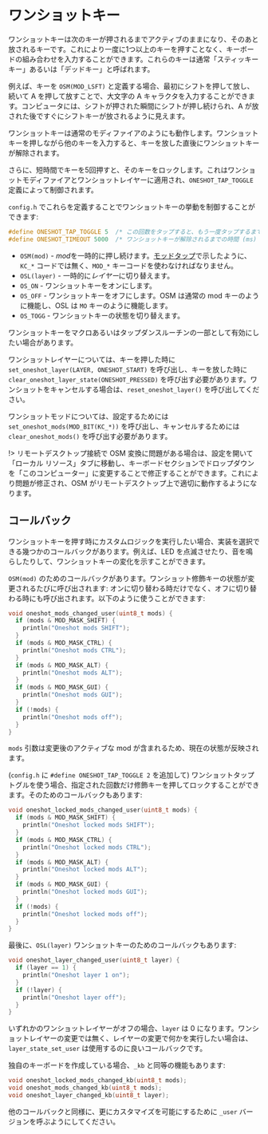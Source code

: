 # ワンショットキー

<!---
  original document: 0.13.34:docs/one_shot_keys.md
  git diff 0.13.34 HEAD -- docs/one_shot_keys.md | cat
--->

ワンショットキーは次のキーが押されるまでアクティブのままになり、そのあと放されるキーです。これにより一度に1つ以上のキーを押すことなく、キーボードの組み合わせを入力することができます。これらのキーは通常「スティッキーキー」あるいは「デッドキー」と呼ばれます。

例えば、キーを `OSM(MOD_LSFT)` と定義する場合、最初にシフトを押して放し、続いて A を押して放すことで、大文字の A キャラクタを入力することができます。コンピュータには、シフトが押された瞬間にシフトが押し続けられ、A が放された後ですぐにシフトキーが放されるように見えます。

ワンショットキーは通常のモディファイアのようにも動作します。ワンショットキーを押しながら他のキーを入力すると、キーを放した直後にワンショットキーが解除されます。

さらに、短時間でキーを5回押すと、そのキーをロックします。これはワンショットモディファイアとワンショットレイヤーに適用され、`ONESHOT_TAP_TOGGLE` 定義によって制御されます。

`config.h` でこれらを定義することでワンショットキーの挙動を制御することができます:

```c
#define ONESHOT_TAP_TOGGLE 5  /* この回数をタップすると、もう一度タップするまでキーが押されたままになります。*/
#define ONESHOT_TIMEOUT 5000  /* ワンショットキーが解除されるまでの時間 (ms) */
```

* `OSM(mod)` - *mod*を一時的に押し続けます。[モッドタップ](mod_tap)で示したように、`KC_*` コードでは無く、`MOD_*` キーコードを使わなければなりません。
* `OSL(layer)` - 一時的に*レイヤー*に切り替えます。
* `OS_ON` - ワンショットキーをオンにします。
* `OS_OFF` - ワンショットキーをオフにします。OSM は通常の mod キーのように機能し、OSL は `MO` キーのように機能します。
* `OS_TOGG` - ワンショットキーの状態を切り替えます。

ワンショットキーをマクロあるいはタップダンスルーチンの一部として有効にしたい場合があります。

ワンショットレイヤーについては、キーを押した時に `set_oneshot_layer(LAYER, ONESHOT_START)` を呼び出し、キーを放した時に `clear_oneshot_layer_state(ONESHOT_PRESSED)` を呼び出す必要があります。ワンショットをキャンセルする場合は、`reset_oneshot_layer()` を呼び出してください。

ワンショットモッドについては、設定するためには `set_oneshot_mods(MOD_BIT(KC_*))` を呼び出し、キャンセルするためには `clear_oneshot_mods()` を呼び出す必要があります。

!> リモートデスクトップ接続で OSM 変換に問題がある場合は、設定を開いて「ローカル リソース」タブに移動し、キーボードセクションでドロップダウンを「このコンピューター」に変更することで修正することができます。これにより問題が修正され、OSM がリモートデスクトップ上で適切に動作するようになります。

## コールバック

ワンショットキーを押す時にカスタムロジックを実行したい場合、実装を選択できる幾つかのコールバックがあります。例えば、LED を点滅させたり、音を鳴らしたりして、ワンショットキーの変化を示すことができます。

`OSM(mod)` のためのコールバックがあります。ワンショット修飾キーの状態が変更されるたびに呼び出されます: オンに切り替わる時だけでなく、オフに切り替わる時にも呼び出されます。以下のように使うことができます:

```c
void oneshot_mods_changed_user(uint8_t mods) {
  if (mods & MOD_MASK_SHIFT) {
    println("Oneshot mods SHIFT");
  }
  if (mods & MOD_MASK_CTRL) {
    println("Oneshot mods CTRL");
  }
  if (mods & MOD_MASK_ALT) {
    println("Oneshot mods ALT");
  }
  if (mods & MOD_MASK_GUI) {
    println("Oneshot mods GUI");
  }
  if (!mods) {
    println("Oneshot mods off");
  }
}
```

`mods` 引数は変更後のアクティブな mod が含まれるため、現在の状態が反映されます。

(`config.h` に `#define ONESHOT_TAP_TOGGLE 2` を追加して) ワンショットタップトグルを使う場合、指定された回数だけ修飾キーを押してロックすることができます。そのためのコールバックもあります:

```c
void oneshot_locked_mods_changed_user(uint8_t mods) {
  if (mods & MOD_MASK_SHIFT) {
    println("Oneshot locked mods SHIFT");
  }
  if (mods & MOD_MASK_CTRL) {
    println("Oneshot locked mods CTRL");
  }
  if (mods & MOD_MASK_ALT) {
    println("Oneshot locked mods ALT");
  }
  if (mods & MOD_MASK_GUI) {
    println("Oneshot locked mods GUI");
  }
  if (!mods) {
    println("Oneshot locked mods off");
  }
}
```

最後に、`OSL(layer)` ワンショットキーのためのコールバックもあります:

```c
void oneshot_layer_changed_user(uint8_t layer) {
  if (layer == 1) {
    println("Oneshot layer 1 on");
  }
  if (!layer) {
    println("Oneshot layer off");
  }
}
```

いずれかのワンショットレイヤーがオフの場合、`layer` は 0 になります。ワンショットレイヤーの変更では無く、レイヤーの変更で何かを実行したい場合は、`layer_state_set_user` は使用するのに良いコールバックです。

独自のキーボードを作成している場合、`_kb` と同等の機能もあります:

```c
void oneshot_locked_mods_changed_kb(uint8_t mods);
void oneshot_mods_changed_kb(uint8_t mods);
void oneshot_layer_changed_kb(uint8_t layer);
```

他のコールバックと同様に、更にカスタマイズを可能にするために `_user` バージョンを呼ぶようにしてください。
